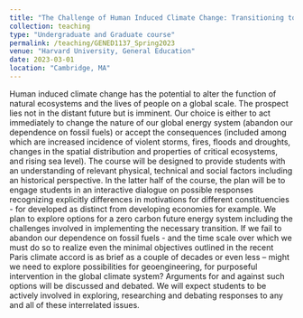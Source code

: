 ```yaml
---
title: "The Challenge of Human Induced Climate Change: Transitioning to a Post Fossil Fuel Future"
collection: teaching
type: "Undergraduate and Graduate course"
permalink: /teaching/GENED1137_Spring2023
venue: "Harvard University, General Education"
date: 2023-03-01
location: "Cambridge, MA"
---
```


Human induced climate change has the potential to alter the function of natural ecosystems and the lives of people on a global scale. The prospect lies not in the distant future but is imminent. Our choice is either to act immediately to change the nature of our global energy system (abandon our dependence on fossil fuels) or accept the consequences (included among which are increased incidence of violent storms, fires, floods and droughts, changes in the spatial distribution and properties of critical ecosystems, and rising sea level). The course will be designed to provide students with an understanding of relevant physical, technical and social factors including an historical perspective. In the latter half of the course, the plan will be to engage students in an interactive dialogue on possible responses recognizing explicitly differences in motivations for different constituencies - for developed as distinct from developing economies for example. We plan to explore options for a zero carbon future energy system including the challenges involved in implementing the necessary transition. If we fail to abandon our dependence on fossil fuels - and the time scale over which we must do so to realize even the minimal objectives outlined in the recent Paris climate accord is as brief as a couple of decades or even less – might we need to explore possibilities for geoengineering, for purposeful intervention in the global climate system? Arguments for and against such options will be discussed and debated. We will expect students to be actively involved in exploring, researching and debating responses to any and all of these interrelated issues.
